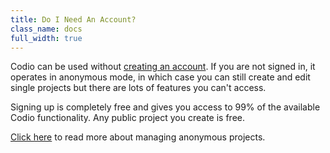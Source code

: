 ```yaml
---
title: Do I Need An Account?
class_name: docs
full_width: true
---
```


Codio can be used without [creating an account](/docs/signup). If you are not signed in, it operates in anonymous mode, in which case you can still create and edit single projects but there are lots of features you can't access. 

Signing up is completely free and gives you access to 99% of the available Codio functionality. Any public project you create is free.

[Click here](/docs/anon/index.html) to read more about managing anonymous projects.

